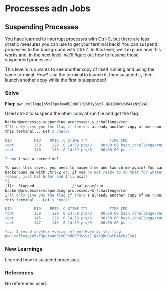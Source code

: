 # Processes adn Jobs

## Suspending Processes
You have learned to interrupt processes with Ctrl-C, but there are less drastic measures you can use to get your terminal back! You can suspend processes to the background with Ctrl-Z. In this level, we'll explore how this works and, in the next level, we'll figure out how to resume those suspended processes!

This level's run wants to see another copy of itself running and using the same terminal. How? Use the terminal to launch it, then suspend it, then launch another copy while the first is suspended!

### Solve
**Flag:** `pwn.college{o5xT3puim4dBCmDPsRO6PJySsz7.QX1QDO0wSM4AzNzEzW}`

Used ctrl-z to suspend the other copy of run file and got the flag.

```bash
hacker@processes~suspending-processes:~$ /challenge/run
I'll only give you the flag if there's already another copy of me running in
this terminal... Let's check!

UID          PID    PPID  C STIME TTY          TIME CMD
root         138     129  0 14:39 pts/0    00:00:00 bash /challenge/run
root         140     138  0 14:39 pts/0    00:00:00 ps -f

I don't see a second me!

To pass this level, you need to suspend me and launch me again! You can
background me with Ctrl-Z or, if you're not ready to do that for whatever
reason, just hit Enter and I'll exit!
^Z
[1]+  Stopped                 /challenge/run
hacker@processes~suspending-processes:~$ /challenge/run
I'll only give you the flag if there's already another copy of me running in
this terminal... Let's check!

UID          PID    PPID  C STIME TTY          TIME CMD
root         138     129  0 14:39 pts/0    00:00:00 bash /challenge/run
root         145     129  0 14:39 pts/0    00:00:00 bash /challenge/run
root         147     145  0 14:39 pts/0    00:00:00 ps -f

Yay, I found another version of me! Here is the flag:
pwn.college{o5xT3puim4dBCmDPsRO6PJySsz7.QX1QDO0wSM4AzNzEzW}
```

### New Learnings
Learned how to suspend processes.

### References 
No references used.
